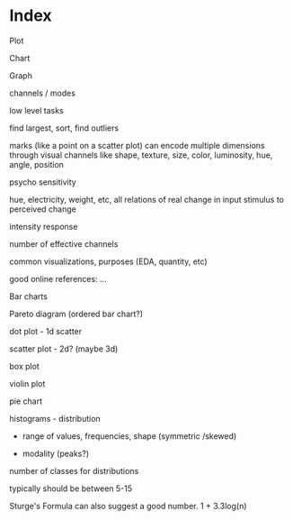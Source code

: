 # Index





Plot

Chart

Graph



channels / modes



low level tasks

find largest, sort, find outliers



marks \(like a point on a scatter plot\) can encode multiple dimensions through visual channels like shape, texture, size, color, luminosity, hue, angle, position



psycho sensitivity

hue, electricity, weight, etc, all relations of real change in input stimulus to perceived change



intensity response

number of effective channels

common visualizations, purposes \(EDA, quantity, etc\)

good online references: ...



Bar charts

Pareto diagram \(ordered bar chart?\)



dot plot - 1d scatter

scatter plot - 2d? \(maybe 3d\)



box plot

violin plot



pie chart



histograms - distribution

- range of values, frequencies, shape \(symmetric /skewed\)

- modality \(peaks?\)





number of classes for distributions

typically should be between 5-15

Sturge's Formula can also suggest a good number. 1 + 3.3log\(n\)



